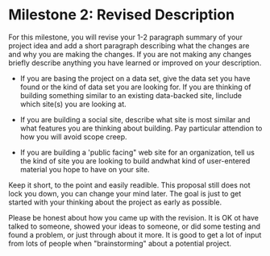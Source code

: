 Milestone 2: Revised Description
================================

For this milestone, you will revise your 1-2 paragraph summary of your project idea and add a short paragraph
describing what the changes are and why you are making the changes.  If you are not making any changes briefly
describe anything you have learned or improved on your description.

* If you are basing the project on a data set, give the data set you have found or the kind of data set you are looking for.  If you are thinking of building something similar to an existing data-backed site, linclude which site(s) you are looking at.

* If you are building a social site, describe what site is most similar and what features you are thinking about building.  Pay particular attendion to how you will avoid scope creep.

* If you are building a 'public facing" web site for an organization, tell us the kind of site you are looking to build andwhat kind of user-entered material you hope to have on your site.

Keep it short, to the point and easily readible.   This proposal still does not lock you down, you can change your mind later.  The goal is just to get started with your thinking about the project as early as possible.

Please be honest about how you came up with the revision.   It is OK ot have talked to someone, showed your ideas to someone,
or did some testing and found a problem, or just through about it more.  It is good to get a lot of input from lots of people
when "brainstorming" about a potential project.

